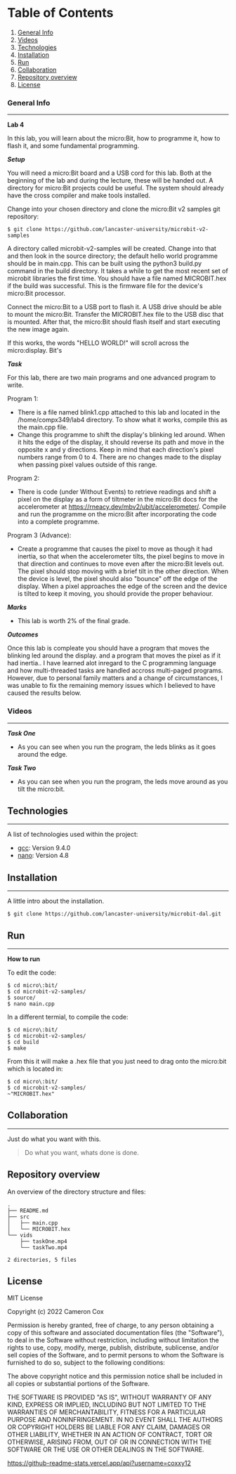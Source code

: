 # Table of Contents
1. [General Info](#general-info)
2. [Videos](#videos)
3. [Technologies](#technologies)
4. [Installation](#installation)
5. [Run](#run)
6. [Collaboration](#collaboration)
7. [Repository overview](#repository-overview)
8. [License](#license)
### General Info
***
**Lab 4**

In this lab, you will learn about the micro:Bit, how to programme it, how to flash it, and some fundamental programming.

***Setup***

You will need a micro:Bit board and a USB cord for this lab.
Both at the beginning of the lab and during the lecture, these will be handed out.
A directory for micro:Bit projects could be useful.
The system should already have the cross compiler and make tools installed. 

Change into your chosen directory and clone the micro:Bit v2 samples git repository:
```
$ git clone https://github.com/lancaster-university/microbit-v2-samples 
```

A directory called microbit-v2-samples will be created.
Change into that and then look in the source directory; the default hello world programme should be in main.cpp.
This can be built using the python3 build.py command in the build directory.
It takes a while to get the most recent set of microbit libraries the first time.
You should have a file named MICROBIT.hex if the build was successful.
This is the firmware file for the device's micro:Bit processor. 

Connect the micro:Bit to a USB port to flash it.
A USB drive should be able to mount the micro:Bit.
Transfer the MICROBIT.hex file to the USB disc that is mounted.
After that, the micro:Bit should flash itself and start executing the new image again.


If this works, the words "HELLO WORLD!" will scroll across the micro:display. Bit's 

***Task***

For this lab, there are two main programs and one advanced program to write.

Program 1:
* There is a file named blink1.cpp attached to this lab and located in the /home/compx349/lab4 directory.
To show what it works, compile this as the main.cpp file.
* Change this programme to shift the display's blinking led around.
When it hits the edge of the display, it should reverse its path and move in the opposite x and y directions.
Keep in mind that each direction's pixel numbers range from 0 to 4.
There are no changes made to the display when passing pixel values outside of this range. 

Program 2:
* There is code (under Without Events) to retrieve readings and shift a pixel on the display as a form of tiltmeter in the micro:Bit docs for the accelerometer at https://rneacy.dev/mbv2/ubit/accelerometer/.
Compile and run the programme on the micro:Bit after incorporating the code into a complete programme. 

Program 3 (Advance):
* Create a programme that causes the pixel to move as though it had inertia, so that when the accelerometer tilts, the pixel begins to move in that direction and continues to move even after the micro:Bit levels out.
The pixel should stop moving with a brief tilt in the other direction.
When the device is level, the pixel should also "bounce" off the edge of the display.
When a pixel approaches the edge of the screen and the device is tilted to keep it moving, you should provide the proper behaviour. 

***Marks***

* This lab is worth 2% of the final grade.

***Outcomes***

Once this lab is compleate you should have a program that moves the blinking led around the display.
and a program that moves the pixel as if it had inertia.. I have learned alot inregard to the 
C programming language and how multi-threaded tasks are handled accross multi-paged programs. However, due to personal family matters and a change of circumstances, I was unable to 
fix the remaining memory issues which I believed to have caused the results below.

### Videos
***
***Task One***

* As you can see when you run the program, the leds blinks as it goes around the edge.

***Task Two***

* As you can see when you run the program, the leds move around as you tilt the micro:bit.

## Technologies
***
A list of technologies used within the project:
* [gcc](https://gcc.gnu.org/): Version 9.4.0
* [nano](https://nano-editor.org/): Version 4.8

## Installation
***
A little intro about the installation. 
```
$ git clone https://github.com/lancaster-university/microbit-dal.git
```
## Run
***
**How to run**

To edit the code:
```
$ cd micro\:bit/
$ cd microbit-v2-samples/
$ source/
$ nano main.cpp
```
In a different termial, to compile the code:
```
$ cd micro\:bit/
$ cd microbit-v2-samples/
$ cd build
$ make
```
From this it will make a .hex file that you just need to drag onto the micro:bit which is located in:
```
$ cd micro\:bit/
$ cd microbit-v2-samples/
~"MICROBIT.hex"
```

## Collaboration
***
Just do what you want with this.
> Do what you want, whats done is done. 
## Repository overview
An overview of the directory structure and files:
```
.
├── README.md
├── src
│   ├── main.cpp
│   └── MICROBIT.hex
└── vids
    ├── taskOne.mp4
    └── taskTwo.mp4

2 directories, 5 files

```
## License
MIT License

Copyright (c) 2022 Cameron Cox

Permission is hereby granted, free of charge, to any person obtaining a copy
of this software and associated documentation files (the "Software"), to deal
in the Software without restriction, including without limitation the rights
to use, copy, modify, merge, publish, distribute, sublicense, and/or sell
copies of the Software, and to permit persons to whom the Software is
furnished to do so, subject to the following conditions:

The above copyright notice and this permission notice shall be included in all
copies or substantial portions of the Software.

THE SOFTWARE IS PROVIDED "AS IS", WITHOUT WARRANTY OF ANY KIND, EXPRESS OR
IMPLIED, INCLUDING BUT NOT LIMITED TO THE WARRANTIES OF MERCHANTABILITY,
FITNESS FOR A PARTICULAR PURPOSE AND NONINFRINGEMENT. IN NO EVENT SHALL THE
AUTHORS OR COPYRIGHT HOLDERS BE LIABLE FOR ANY CLAIM, DAMAGES OR OTHER
LIABILITY, WHETHER IN AN ACTION OF CONTRACT, TORT OR OTHERWISE, ARISING FROM,
OUT OF OR IN CONNECTION WITH THE SOFTWARE OR THE USE OR OTHER DEALINGS IN THE
SOFTWARE.

https://github-readme-stats.vercel.app/api?username=coxxy12
